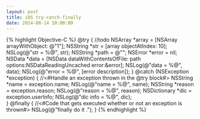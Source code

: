 ```yaml
---
layout: post
title: iOS try-catch-finally
date: 2014-08-14 10:00:00
---
```


{% highlight Objective-C %}
@try {
    //todo
    NSArray *array = [NSArray arrayWithObject: @"1"];
    NSString *str = [array objectAtIndex: 10];
    NSLog(@"str = %@", str);
    NSString *path = @"";
    NSError *error = nil;
    NSData *data = [NSData dataWithContentsOfFile: path
                                          options:NSDataReadingUncached
                                            error:&error];
    NSLog(@"data = %@", data);
    NSLog(@"error = %@", [error description]);
}
@catch (NSException *exception) {
    //<#Handle an exception thrown in the @try block#>
    NSString *name = exception.name;
    NSLog(@"name = %@", name);
    NSString *reason = exception.reason;
    NSLog(@"reason = %@", reason);
    NSDictionary *dic = exception.userInfo;
    NSLog(@"dic info = %@", dic);        
}
@finally {
    //<#Code that gets executed whether or not an exception is thrown#>
    NSLog(@"finally do it .");
}
{% endhighlight %}